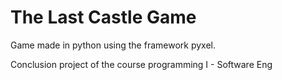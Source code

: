 # The Last Castle Game

Game made in python using the framework pyxel. 

Conclusion project of the course programming I - Software Eng
